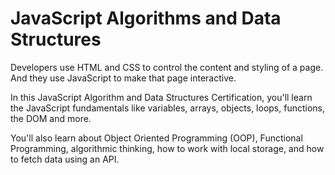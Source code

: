 # JavaScript Algorithms and Data Structures 

Developers use HTML and CSS to control the 
content and styling of a page. And they use 
JavaScript to make that page interactive.

In this JavaScript Algorithm and Data Structures Certification, 
you'll learn the JavaScript fundamentals like variables, 
arrays, objects, loops, functions, the DOM and more.

You'll also learn about Object Oriented Programming (OOP), 
Functional Programming, algorithmic thinking, how to work 
with local storage, and how to fetch data using an API.


